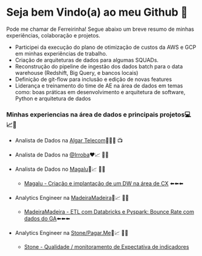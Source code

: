# Seja bem Vindo(a) ao meu Github 🤪
Pode me chamar de Ferreirinha! Segue abaixo um breve resumo de minhas experiências, colaboração e projetos. 

* Participei da execução do plano de otimização de custos da AWS e GCP em minhas experiências de trabalho.
* Criação de arquiteturas de dados para algumas SQUADs.
* Reconstrução do pipeline de ingestão dos dados batch para o data warehouse (Redshift, Big Query, e bancos locais)
* Definição de git-flow para inclusão e edição de novas features
* Liderança e treinamento do time de AE na área de dados em temas como: boas práticas em desenvolvimento e arquitetura de software, Python e arquitetura de dados

### Minhas experiencias na área de dados e principais projetos💻📈🎲
* Analista de Dados na [Algar Telecom](https://algartelecom.com.br/)💚📞🌐 📺

* Analista de Dados na [@Irroba](https://www.irroba.com.br/)❤️📈 👨‍💻

* Analista de Dados no [Magalu](https://www.magazineluiza.com.br/)💙📈 👨‍💻
  * [Magalu - Criação e implantação de um DW na área de CX](https://github.com/fsfer01/dw_cx_magalu) ⬅️⬅️⬅️
    
* Analytics Engineer na [MadeiraMadeira](https://www.madeiramadeira.com.br/)🧡📈 👨‍💻
  * [MadeiraMadeira - ETL com Databricks e Pyspark: Bounce Rate com dados do GA](https://github.com/fsfer01/databricks_pyspark_bounce_rate_google_analytics_mm)⬅️⬅️⬅️
    
* Analytics Engineer na [Stone/Pagar.Me](https://www.stone.com.br/)💚📈 👨‍💻
  * [Stone - Qualidade / monitoramento de Expectativa de indicadores](https://github.com/fsfer01/qualidade_de_dados/tree/main/monitoramento/expectativa_indicadores)


